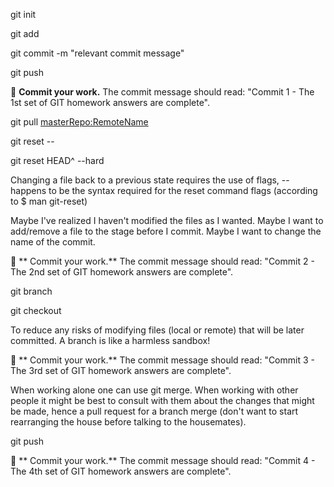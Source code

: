<!-- What command do you use to setup a git repository inside of your folder? -->
git init
<!-- What command do you use to ask git to start tracking a file? -->
git add <fileName>
<!-- What command do you use to ask git to move your file from the staging area to the repository? -->
<!-- Commit changes in local repo (prepare them to be sent to GitHub remote repo)  -->
git commit -m "relevant commit message"
<!-- Push changes from local repo to GitHub repo -->
git push <gitHubRemote> <branchName>

🔴 **Commit your work.** 
The commit message should read: 
"Commit 1 - The 1st set of GIT homework answers are complete".

<!-- What command do you use to pull any changes from the master repository into your local repository? -->
git pull <masterRepo:RemoteName> <branchName>
<!-- What command do you use to unstage a file? -->
git reset -- <fileName>
<!-- What command do you use to change your files back to how they were after a commit? -->
git reset HEAD^ --hard
<!-- Why is it important to use -- when changing files back to a previous state? -->
Changing a file back to a previous state requires the use of flags, -- happens to be the syntax required for the reset command flags (according to $ man git-reset)
<!-- Why might you want to reset your files back to a previous commit? -->
Maybe I've realized I haven't modified the files as I wanted.
Maybe I want to add/remove a file to the stage before I commit.
Maybe I want to change the name of the commit.

🔴 ** Commit your work.** 
The commit message should read: 
"Commit 2 - The 2nd set of GIT homework answers are complete".

<!-- What command do you use to create a branch? -->
git branch <branchName>
<!-- What command do you use to use a different branch? -->
git checkout <branchName>
<!-- Why would you want to use a branch other than the default master? -->
To reduce any risks of modifying files (local or remote) that will be later committed. 
A branch is like a harmless sandbox!

🔴 ** Commit your work.** 
The commit message should read: 
"Commit 3 - The 3rd set of GIT homework answers are complete".

<!-- Give an example for when you would use git merge and give an example for when it would be better to submit a pull request to have your branch merged -->
When working alone one can use git merge. When working with other people it might be best to consult with them about the changes that might be made, hence a pull request for a branch merge (don't want to start rearranging the house before talking to the housemates).

<!-- What command do you use to send all of the work that you've done locally to your remote repository? -->
git push <gitHubRemote> <branchName>

🔴 ** Commit your work.** 
The commit message should read: 
"Commit 4 - The 4th set of GIT homework answers are complete".




